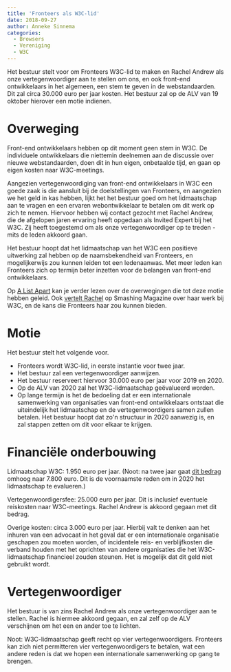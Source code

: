 ```yaml
---
title: 'Fronteers als W3C-lid'
date: 2018-09-27
author: Anneke Sinnema
categories:
  - Browsers
  - Vereniging
  - W3C
---
```


Het bestuur stelt voor om Fronteers W3C-lid te maken en Rachel Andrew als onze vertegenwoordiger aan te stellen om ons, en ook front-end ontwikkelaars in het algemeen, een stem te geven in de webstandaarden. Dit zal circa 30.000 euro per jaar kosten. Het bestuur zal op de ALV van 19 oktober hierover een motie indienen.

# Overweging

Front-end ontwikkelaars hebben op dit moment geen stem in W3C. De individuele ontwikkelaars die niettemin deelnemen aan de discussie over nieuwe webstandaarden, doen dit in hun eigen, onbetaalde tijd, en gaan op eigen kosten naar W3C-meetings.

Aangezien vertegenwoordiging van front-end ontwikkelaars in W3C een goede zaak is die aansluit bij de doelstellingen van Fronteers, en aangezien we het geld in kas hebben, lijkt het het bestuur goed om het lidmaatschap aan te vragen en een ervaren webontwikkelaar te betalen om dit werk op zich te nemen. Hiervoor hebben wij contact gezocht met Rachel Andrew, die de afgelopen jaren ervaring heeft opgedaan als Invited Expert bij het W3C. Zij heeft toegestemd om als onze vertegenwoordiger op te treden - mits de leden akkoord gaan.

Het bestuur hoopt dat het lidmaatschap van het W3C een positieve uitwerking zal hebben op de naamsbekendheid van Fronteers, en mogelijkerwijs zou kunnen leiden tot een ledenaanwas. Met meer leden kan Fronteers zich op termijn beter inzetten voor de belangen van front-end ontwikkelaars.

Op [A List Apart](https://alistapart.com/article/web-developer-representation-in-w3c) kan je verder lezen over de overwegingen die tot deze motie hebben geleid. Ook [vertelt Rachel](https://www.smashingmagazine.com/2018/09/representing-web-developers-w3c/) op Smashing Magazine over haar werk bij W3C, en de kans die Fronteers haar zou kunnen bieden.

# Motie

Het bestuur stelt het volgende voor.

- Fronteers wordt W3C-lid, in eerste instantie voor twee jaar.
- Het bestuur zal een vertegenwoordiger aanwijzen.
- Het bestuur reserveert hiervoor 30.000 euro per jaar voor 2019 en 2020.
- Op de ALV van 2020 zal het W3C-lidmaatschap geëvalueerd worden.
- Op lange termijn is het de bedoeling dat er een internationale samenwerking van organisaties van front-end ontwikkelaars ontstaat die uiteindelijk het lidmaatschap en de vertegenwoordigers samen zullen betalen. Het bestuur hoopt dat zo'n structuur in 2020 aanwezig is, en zal stappen zetten om dit voor elkaar te krijgen.

# Financiële onderbouwing

Lidmaatschap W3C: 1.950 euro per jaar.
(Noot: na twee jaar gaat [dit bedrag](https://www.w3.org/Consortium/fees?countryCode=NL&quarter=07-01&year=2018#results) omhoog naar 7.800 euro. Dit is de voornaamste reden om in 2020 het lidmaatschap te evalueren.)

Vertegenwoordigersfee: 25.000 euro per jaar. Dit is inclusief eventuele reiskosten naar W3C-meetings. Rachel Andrew is akkoord gegaan met dit bedrag.

Overige kosten: circa 3.000 euro per jaar. Hierbij valt te denken aan het inhuren van een advocaat in het geval dat er een internationale organisatie geschapen zou moeten worden, of incidentele reis- en verblijfkosten die verband houden met het oprichten van andere organisaties die het W3C-lidmaatschap financieel zouden steunen. Het is mogelijk dat dit geld niet gebruikt wordt.

# Vertegenwoordiger

Het bestuur is van zins Rachel Andrew als onze vertegenwoordiger aan te stellen. Rachel is hiermee akkoord gegaan, en zal zelf op de ALV verschijnen om het een en ander toe te lichten.

Noot: W3C-lidmaatschap geeft recht op vier vertegenwoordigers. Fronteers kan zich niet permitteren vier vertegenwoordigers te betalen, wat een andere reden is dat we hopen een internationale samenwerking op gang te brengen.
